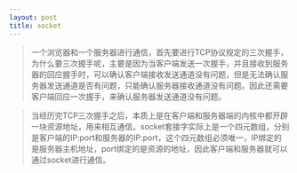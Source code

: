 ```yaml
---
layout: post
title: socket
---
```


> 一个浏览器和一个服务器进行通信，首先要进行TCP协议规定的三次握手，为什么要三次握手呢，主要是因为当客户端发送一次握手，并且接收到服务器的回应握手时，可以确认客户端接收发送通道没有问题，但是无法确认服务器发送通道是否有问题，只能确认服务器接收通道没有问题。因此还需要客户端回应一次握手，来确认服务器发送通道没有问题。

> 当经历完TCP三次握手之后，本质上是在客户端和服务器端的内核中都开辟一块资源地址，用来相互通信。socket套接字实际上是一个四元数组，分别是客户端的IP:port和服务器的IP:port，这个四元数组必须唯一，IP绑定的是服务器主机地址，port绑定的是资源的地址，因此客户端和服务器就可以通过socket进行通信。
